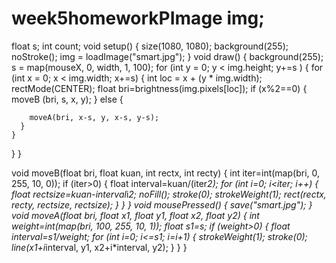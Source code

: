 # week5homeworkPImage img;
float s;
int count;
void setup() {
  size(1080, 1080);
  background(255);
  noStroke();
  img = loadImage("smart.jpg");
}
void draw() {
  background(255);
  s = map(mouseX, 0, width, 1, 100);
  for (int y = 0; y < img.height; y+=s ) {
    for (int x = 0; x < img.width; x+=s) {
      int loc = x + (y * img.width);
      rectMode(CENTER);
      float bri=brightness(img.pixels[loc]);
      if (x%2==0) {
        moveB (bri, s, x, y);
      } else {

        moveA(bri, x-s, y, x-s, y-s);
      }
    }
  }
}

void moveB(float bri, float kuan, int rectx, int recty) {
  int iter=int(map(bri, 0, 255, 10, 0));
  if (iter>0) {
    float interval=kuan/(iter*2);
    for (int i=0; i<iter; i++) {
      float rectsize=kuan-interval*i*2;
      noFill();
      stroke(0);
      strokeWeight(1);
      rect(rectx, recty, rectsize, rectsize);
    }
  }
}
void mousePressed() {
  save("smart.jpg");
}
void  moveA(float bri, float x1, float y1, float x2, float y2) {
  int weight=int(map(bri, 100, 255, 10, 1));
  float s1=s;
  if (weight>0) {
    float interval=s1/weight;
    for (int i=0; i<=s1; i=i+1) {
      strokeWeight(1);
      stroke(0);
      line(x1+i*interval, y1, x2+i*interval, y2);
    }
  }
}

